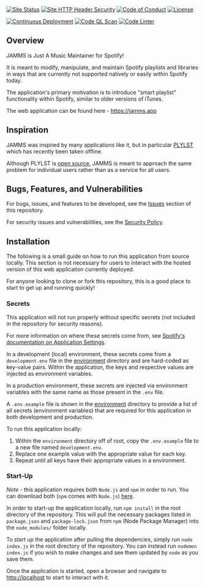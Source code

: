 <!-- General Badges -->
[![Site Status](https://img.shields.io/website?label=Website&down_color=critical&down_message=offline&up_color=success&up_message=online&url=https%3A%2F%2Fjamms.app)](https://jamms.app)
[![Site HTTP Header Security](https://img.shields.io/security-headers?url=https%3A%2F%2Fjamms.app&label=Security%20Headers%20Grade&color=blue)](https://securityheaders.com/?q=https%3A%2F%2Fjamms.app%2F&followRedirects=on)
[![Code of Conduct](https://img.shields.io/badge/Contributor%20Covenant-2.0-4baaaa.svg)](CODE_OF_CONDUCT.md)
[![License](https://img.shields.io/github/license/iansantagata/jamms?label=License&color=yellow)](../LICENSE)
<!-- Developmental Badges -->
[![Continuous Deployment](https://github.com/iansantagata/jamms/actions/workflows/continuous-deployment.yml/badge.svg)](https://github.com/iansantagata/jamms/actions/workflows/continuous-deployment.yml)
[![Code QL Scan](https://github.com/iansantagata/jamms/actions/workflows/codeql-analysis.yml/badge.svg)](https://github.com/iansantagata/jamms/actions/workflows/codeql-analysis.yml)
[![Code Linter](https://github.com/iansantagata/jamms/actions/workflows/linter.yml/badge.svg)](https://github.com/iansantagata/jamms/actions/workflows/linter.yml)

## Overview

JAMMS is Just A Music Maintainer for Spotify!

It is meant to modify, manipulate, and maintain Spotify playlists and libraries in ways that are currently not supported natively or easily within Spotify today.

The application's primary motivation is to introduce "smart playlist" functionality within Spotify, similar to older versions of iTunes.

The web application can be found here - https://jamms.app

## Inspiration

JAMMS was inspired by many applications like it, but in particular [PLYLST](https://plylst.app/) which has recently been taken offline.

Although PLYLST is [open source](https://github.com/Shpigford/plylst), JAMMS is meant to approach the same problem for individual users rather than as a service for all users.

## Bugs, Features, and Vulnerabilities

For bugs, issues, and features to be developed, see the [Issues](https://github.com/iansantagata/jamms/issues) section of this repository.

For security issues and vulnerabilities, see the [Security Policy](SECURITY.md).

## Installation

The following is a small guide on how to run this application from source locally. This section is not necessary for users to interact with the hosted version of this web application currently deployed.

For anyone looking to clone or fork this repository, this is a good place to start to get up and running quickly!

### Secrets

This application will not run properly without specific secrets (not included in the repository for security reasons).

For more information on where these secrets come from, see [Spotify's documentation on Application Settings](https://developer.spotify.com/documentation/general/guides/app-settings/).

In a development (local) environment, these secrets come from a `development.env` file in the [environment](environment) directory and are hard-coded as key-value pairs.  Within the application, the keys and respective values are injected as environment variables.  

In a production environment, these secrets are injected via environment variables with the same name as those present in the `.env` file.

A `.env.example` file is shown in the [environment](environment) directory to provide a list of all secrets (environment variables) that are required for this application in both development and production.

To run this application locally:

1. Within the `environment` directory off of root, copy the `.env.example` file to a new file named `development.env`.
2. Replace one example value with the appropriate value for each key.
3. Repeat until all keys have their appropriate values in a environment.

### Start-Up

*Note* - this application requires both `Node.js` and `npm` in order to run.  You can download both (`npm` comes with `Node.js`) [here](https://nodejs.org).

In order to start-up the application locally, run `npm install` in the root directory of the repository.  This will pull the necessary packages listed in `package.json` and `package-lock.json` from `npm` (Node Package Manager) into the `node_modules/` folder locally.

To start up the application after pulling the dependencies, simply run `node index.js` in the root directory of the repository.  You can instead run `nodemon index.js` if you wish to make changes and see them updated by `node` as you save them.

Once the application is started, open a browser and navigate to [http://localhost](http://localhost) to start to interact with it.
